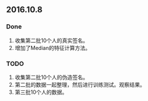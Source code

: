 
## 2016.10.8
### Done
1. 收集第二批10个人的真实签名。
2. 增加了Median的特征计算方法。

### TODO
1. 收集第二批10个人的伪造签名。
2. 第二批的数据一起整理，然后进行训练测试。观察结果。
3. 第三批10个人的数据。


